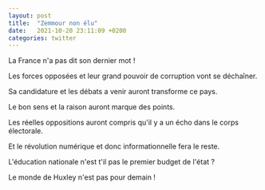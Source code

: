 ```yaml
---
layout: post
title:  "Zemmour non élu"
date:   2021-10-20 23:11:09 +0200
categories: twitter
---
```


La France n'a pas dit son dernier mot !

Les forces opposées et leur grand pouvoir de corruption vont se déchaîner.

Sa candidature et les débats a venir auront transforme ce pays.

Le bon sens et la raison auront marque des points.

Les réelles oppositions auront compris qu'il y a un écho dans le corps électorale.

Et le révolution numérique et donc informationnelle fera le reste.

L'éducation nationale n'est t'il pas le premier budget de l'état ?

Le monde de Huxley n'est pas pour demain !
